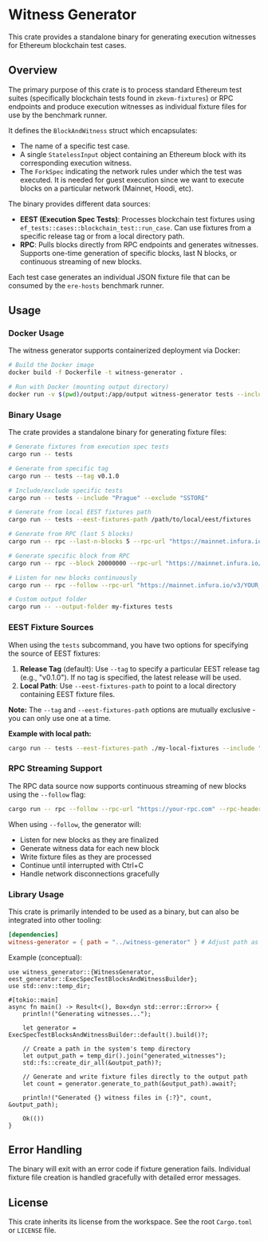 # Witness Generator

This crate provides a standalone binary for generating execution witnesses for Ethereum blockchain test cases.

## Overview

The primary purpose of this crate is to process standard Ethereum test suites (specifically blockchain tests found in `zkevm-fixtures`) or RPC endpoints and produce execution witnesses as individual fixture files for use by the benchmark runner.

It defines the `BlockAndWitness` struct which encapsulates:

- The name of a specific test case.
- A single `StatelessInput` object containing an Ethereum block with its corresponding execution witness.
- The `ForkSpec` indicating the network rules under which the test was executed. It is needed for guest execution since we want to execute blocks on a particular network (Mainnet, Hoodi, etc).

The binary provides different data sources:
- **EEST (Execution Spec Tests)**: Processes blockchain test fixtures using `ef_tests::cases::blockchain_test::run_case`. Can use fixtures from a specific release tag or from a local directory path.
- **RPC**: Pulls blocks directly from RPC endpoints and generates witnesses. Supports one-time generation of specific blocks, last N blocks, or continuous streaming of new blocks.

Each test case generates an individual JSON fixture file that can be consumed by the `ere-hosts` benchmark runner.

## Usage

### Docker Usage

The witness generator supports containerized deployment via Docker:

```bash
# Build the Docker image
docker build -f Dockerfile -t witness-generator .

# Run with Docker (mounting output directory)
docker run -v $(pwd)/output:/app/output witness-generator tests --include Prague
```

### Binary Usage

The crate provides a standalone binary for generating fixture files:

```bash
# Generate fixtures from execution spec tests
cargo run -- tests

# Generate from specific tag
cargo run -- tests --tag v0.1.0

# Include/exclude specific tests
cargo run -- tests --include "Prague" --exclude "SSTORE"

# Generate from local EEST fixtures path
cargo run -- tests --eest-fixtures-path /path/to/local/eest/fixtures

# Generate from RPC (last 5 blocks)
cargo run -- rpc --last-n-blocks 5 --rpc-url "https://mainnet.infura.io/v3/YOUR_KEY"

# Generate specific block from RPC
cargo run -- rpc --block 20000000 --rpc-url "https://mainnet.infura.io/v3/YOUR_KEY"

# Listen for new blocks continuously
cargo run -- rpc --follow --rpc-url "https://mainnet.infura.io/v3/YOUR_KEY"

# Custom output folder
cargo run -- --output-folder my-fixtures tests
```

### EEST Fixture Sources

When using the `tests` subcommand, you have two options for specifying the source of EEST fixtures:

1. **Release Tag** (default): Use `--tag` to specify a particular EEST release tag (e.g., "v0.1.0"). If no tag is specified, the latest release will be used.
2. **Local Path**: Use `--eest-fixtures-path` to point to a local directory containing EEST fixture files.

**Note:** The `--tag` and `--eest-fixtures-path` options are mutually exclusive - you can only use one at a time.

**Example with local path:**
```bash
cargo run -- tests --eest-fixtures-path ./my-local-fixtures --include "Prague"
```

### RPC Streaming Support

The RPC data source now supports continuous streaming of new blocks using the `--follow` flag:

```bash
cargo run -- rpc --follow --rpc-url "https://your-rpc.com" --rpc-header "Authorization=Bearer YOUR_TOKEN"
```

When using `--follow`, the generator will:
- Listen for new blocks as they are finalized
- Generate witness data for each new block
- Write fixture files as they are processed
- Continue until interrupted with Ctrl+C
- Handle network disconnections gracefully

### Library Usage

This crate is primarily intended to be used as a binary, but can also be integrated into other tooling:

```toml
[dependencies]
witness-generator = { path = "../witness-generator" } # Adjust path as needed
```

Example (conceptual):

```rust,no_run
use witness_generator::{WitnessGenerator, eest_generator::ExecSpecTestBlocksAndWitnessBuilder};
use std::env::temp_dir;

#[tokio::main]
async fn main() -> Result<(), Box<dyn std::error::Error>> {
    println!("Generating witnesses...");
    
    let generator = ExecSpecTestBlocksAndWitnessBuilder::default().build()?;
    
    // Create a path in the system's temp directory
    let output_path = temp_dir().join("generated_witnesses");
    std::fs::create_dir_all(&output_path)?;
    
    // Generate and write fixture files directly to the output path
    let count = generator.generate_to_path(&output_path).await?;
    
    println!("Generated {} witness files in {:?}", count, &output_path);

    Ok(())
}
```

## Error Handling

The binary will exit with an error code if fixture generation fails. Individual fixture file creation is handled gracefully with detailed error messages.


## License

This crate inherits its license from the workspace. See the root `Cargo.toml` or `LICENSE` file.
